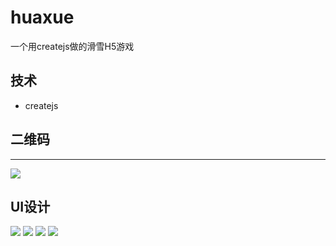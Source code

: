 # huaxue
一个用createjs做的滑雪H5游戏


## 技术

- createjs
 

## 二维码
----

![](https://github.com/lihongbin100/h5-huaxue/blob/master/doc/code.png)

## UI设计

![](https://github.com/lihongbin100/h5-huaxue/blob/master/doc/h1.jpeg)
![](https://github.com/lihongbin100/h5-huaxue/blob/master/doc/h2.jpeg)
![](https://github.com/lihongbin100/h5-huaxue/blob/master/doc/h3.jpeg)
![](https://github.com/lihongbin100/h5-huaxue/blob/master/doc/h4.jpeg)